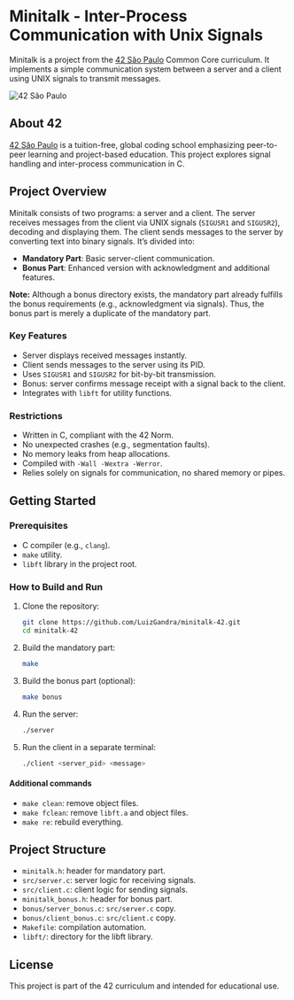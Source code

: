 # Minitalk - Inter-Process Communication with Unix Signals

Minitalk is a project from the [42 São Paulo](https://www.42sp.org.br/) Common Core curriculum. It implements a simple communication system between a server and a client using UNIX signals to transmit messages.

![42 São Paulo](https://img.shields.io/badge/42-São_Paulo-black?style=flat-square&logo=42)

## About 42

[42 São Paulo](https://www.42sp.org.br/) is a tuition-free, global coding school emphasizing peer-to-peer learning and project-based education. This project explores signal handling and inter-process communication in C.

## Project Overview

Minitalk consists of two programs: a server and a client. The server receives messages from the client via UNIX signals (`SIGUSR1` and `SIGUSR2`), decoding and displaying them. The client sends messages to the server by converting text into binary signals. It’s divided into:
- **Mandatory Part**: Basic server-client communication.
- **Bonus Part**: Enhanced version with acknowledgment and additional features.

**Note:** Although a bonus directory exists, the mandatory part already fulfills the bonus requirements (e.g., acknowledgment via signals). Thus, the bonus part is merely a duplicate of the mandatory part.

### Key Features

- Server displays received messages instantly.
- Client sends messages to the server using its PID.
- Uses `SIGUSR1` and `SIGUSR2` for bit-by-bit transmission.
- Bonus: server confirms message receipt with a signal back to the client.
- Integrates with `libft` for utility functions.

### Restrictions

- Written in C, compliant with the 42 Norm.
- No unexpected crashes (e.g., segmentation faults).
- No memory leaks from heap allocations.
- Compiled with `-Wall -Wextra -Werror`.
- Relies solely on signals for communication, no shared memory or pipes.

## Getting Started

### Prerequisites

- C compiler (e.g., `clang`).
- `make` utility.
- `libft` library in the project root.

### How to Build and Run

1. Clone the repository:
   
   ```bash
   git clone https://github.com/LuizGandra/minitalk-42.git
   cd minitalk-42

3. Build the mandatory part:
   
   ```bash
   make

4. Build the bonus part (optional):
   
   ```bash
   make bonus

5. Run the server:

   ```bash
   ./server

6. Run the client in a separate terminal:

   ```bash
   ./client <server_pid> <message>

#### Additional commands

- `make clean`: remove object files.
- `make fclean`: remove `libft.a` and object files.
- `make re`: rebuild everything.

## Project Structure

- `minitalk.h`: header for mandatory part.
- `src/server.c`: server logic for receiving signals.
- `src/client.c`: client logic for sending signals.
- `minitalk_bonus.h`: header for bonus part.
- `bonus/server_bonus.c`: `src/server.c` copy.
- `bonus/client_bonus.c`: `src/client.c` copy.
- `Makefile`: compilation automation.
- `libft/`: directory for the libft library.

## License

This project is part of the 42 curriculum and intended for educational use.
